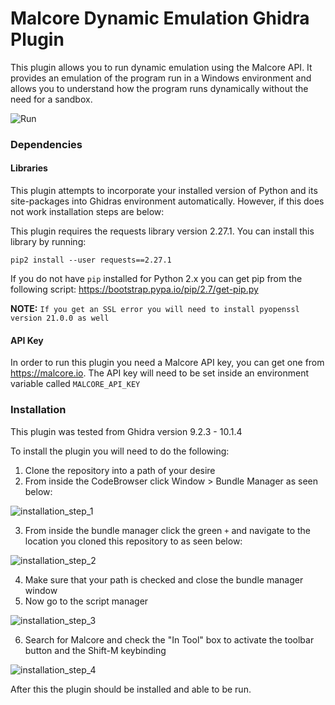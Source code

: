 # Malcore Dynamic Emulation Ghidra Plugin

This plugin allows you to run dynamic emulation using the Malcore API. It provides an emulation of the program run in a Windows environment and allows you to understand how the program runs dynamically without the need for a sandbox.

![Run](https://user-images.githubusercontent.com/14183473/204192515-fbfd29c2-d53b-43f7-94a9-f27f959c9d72.gif)

### Dependencies

#### Libraries

This plugin attempts to incorporate your installed version of Python and its site-packages into Ghidras environment automatically. However, if this does not work installation steps are below:

This plugin requires the requests library version 2.27.1. You can install this library by running:

```
pip2 install --user requests==2.27.1
```

If you do not have `pip` installed for Python 2.x you can get pip from the following script: https://bootstrap.pypa.io/pip/2.7/get-pip.py

__NOTE:__ `If you get an SSL error you will need to install pyopenssl version 21.0.0 as well`

#### API Key

In order to run this plugin you need a Malcore API key, you can get one from https://malcore.io. The API key will need to be set inside an environment variable called `MALCORE_API_KEY`

### Installation

This plugin was tested from Ghidra version 9.2.3 - 10.1.4

To install the plugin you will need to do the following:

1. Clone the repository into a path of your desire
2. From inside the CodeBrowser click Window > Bundle Manager as seen below:

![installation_step_1](https://user-images.githubusercontent.com/14183473/204193086-689c6c0a-dbbe-42f6-abe4-908e8f5daa0d.jpg)

3. From inside the bundle manager click the green `+` and navigate to the location you cloned this repository to as seen below:

![installation_step_2](https://user-images.githubusercontent.com/14183473/204194399-7fe159b5-9f41-41df-bbc8-3ce7134e269a.jpg)

4. Make sure that your path is checked and close the bundle manager window
5. Now go to the script manager

![installation_step_3](https://user-images.githubusercontent.com/14183473/204193660-b2f76114-ecda-4ef8-9b5b-5dc3f3090c72.jpg)

6. Search for Malcore and check the "In Tool" box to activate the toolbar button and the Shift-M keybinding

![installation_step_4](https://user-images.githubusercontent.com/14183473/204193855-68bd016b-dbec-4f59-8c4a-752b50b0302d.jpg)

After this the plugin should be installed and able to be run.